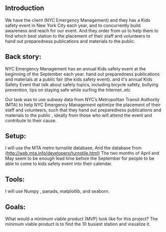 ## Introduction

We have the client (NYC Emergency Management) and they has a Kids safety event in New York City each year, and to concurrently build awareness and reach for our event.
And they order from us to help them to find which best station to the placement of their staff and volunteers to hand out preparedness publications and materials to the public.

## Back story:

NYC Emergency Management has an annual Kids safety event at the beginning of the September each year.
hand out preparedness publications and materials at a public fair (the kids safety event).
and it's annual Kids Safety Event that talk about safety topics, including bicycle safety, bullying prevention, tips on staying safe while surfing the Internet..etc

Our task was to use subway data from NYC’s Metropolitan Transit Authority (MTA) to help NYC Emergency Management optimize the placement of their staff and volunteers, such that they hand out preparedness publications and materials to the public , ideally from those who will attend the event and contribute to their cause.

## Setup:

I will use the MTA metro turnstile database, And the database from (http://web.mta.info/developers/turnstile.html)
The two months of April and May seem to be enough lead time before the September for people to be able to come to kids safety event into their calendar.

## Tools:

I will use Numpy , panads, matplotlib, and seaborn.

## Goals:

What would a minimum viable product (MVP) look like for this project?
The minimum viable product is to find the 10 busiest station and visualize it.
